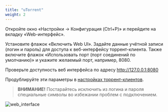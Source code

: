 ```yaml
---
title: "uTorrent"
weight: 2
---
```


Откройте окно «Настройки → Конфигурация (Ctrl+P)» и перейдите на вкладку «Web-интерфейс».

Установите флажок «Включить Web UI». Задайте данные учётной записи (логин и пароль) для доступа к веб-интерфейсу торрент-клиента. Также включите флажок «Использовать порт (порт соединений по умолчанию)» и укажите желаемый порт, например, 8080.

Проверьте доступность веб интерфейса по адресу http://127.0.0.1:8080

Продублируйте эти параметры в [настройках торрент-клиентов](https://github.com/berkut-174/webtlo/wiki/Torrent-clients).

> **ВНИМАНИЕ!** Постарайтесь исключить из логина и пароля специальные символы во избежании проблем с подключением.

![web_interface](https://user-images.githubusercontent.com/1829509/81951517-ac2c6f80-961e-11ea-8ca9-a5114549dbd5.png)
